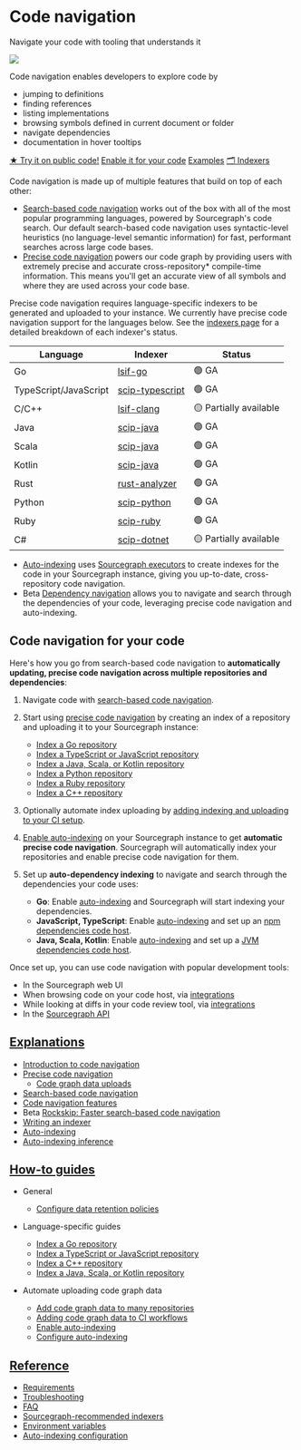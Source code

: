 <style>

.markdown-body h2 {
  margin-top: 2em;
}

.markdown-body ul {
  padding-left: 1em;
}

.markdown-body ul li {
  margin: 0.5em 0;
}

.markdown-body .lead-screenshot {
    float: right;
    display: block;
    margin: 1em auto;
    max-width: 500px;
    margin-left: 0.5em;
    border: 1px solid lightgrey;
    border-radius: 10px;
}

</style>

# Code navigation

<p class="subtitle">Navigate your code with tooling that understands it</p>

<div>
<img src="https://storage.googleapis.com/sourcegraph-assets/docs/images/code-intelligence/code-intel-overview.png" class="lead-screenshot">

<p class="lead">
Code navigation enables
developers to explore code by
</p>


<ul class="lead">
<li>jumping to definitions</li>
<li>finding references</li>
<li>listing implementations</li>
<li>browsing symbols defined in current document or folder</li>
<li>navigate dependencies</li>
<li>documentation in hover tooltips</li>
</ul>
</div>

<div style="display: block; float: clear;"> </div>

<div class="cta-group">
<a class="btn btn-primary" href="https://sourcegraph.com/github.com/dgrijalva/jwt-go/-/blob/token.go?L37:6#tab=references">★ Try it on public code!</a>
<a class="btn" href="#code-navigation-for-your-code">Enable it for your code</a>
<a class="btn" href="references/precise_examples">Examples</a>
<a class="btn" href="references/indexers">🗂 Indexers</a>
</div>

Code navigation is made up of multiple features that build on top of each other:

- [Search-based code navigation](explanations/search_based_code_navigation.md) works out of the box with all of the most popular programming languages, powered by Sourcegraph's code search. Our default search-based code navigation uses syntactic-level heuristics (no language-level semantic information) for fast, performant searches across large code bases.
- [Precise code navigation](explanations/precise_code_navigation.md) powers our code graph by providing users with extremely precise and accurate cross-repository* compile-time information. This means you'll get an accurate view of all symbols and where they are used across your code base.

Precise code navigation requires language-specific indexers to be generated and uploaded to your instance. We currently have precise code navigation support for the languages below. See the [indexers page](references/indexers.md) for a detailed breakdown of each indexer's status.
<table>
   <thead>
      <tr>
        <th>Language</th>
        <th>Indexer</th>
        <th>Status</th>
      </tr>
   </thead>
   <tbody>
      <tr>
        <td>Go</td>
        <td><a href="https://sourcegraph.com/github.com/sourcegraph/lsif-go">lsif-go</a></td>
        <td>🟢 GA</td>
      </tr>
      <tr>
        <td>TypeScript/JavaScript</td>
        <td><a href="https://sourcegraph.com/github.com/sourcegraph/scip-typescript">scip-typescript</a></td>
        <td>🟢 GA</td>
      </tr>
      <tr>
        <td>C/C++</td>
        <td><a href="https://sourcegraph.com/github.com/sourcegraph/lsif-clang">lsif-clang</a></td>
        <td>🟡 Partially available</td>
      </tr>
      <tr>
         <td>Java</td>
        <td><a href="https://sourcegraph.com/github.com/sourcegraph/scip-java">scip-java</a></td>
        <td>🟢 GA</td>
      </tr>
      <tr>
        <td>Scala</td>
        <td><a href="https://sourcegraph.com/github.com/sourcegraph/scip-java">scip-java</a></td>
        <td>🟢 GA</td>
      </tr>
      <tr>
        <td>Kotlin</td>
        <td><a href="https://sourcegraph.com/github.com/sourcegraph/scip-java">scip-java</a></td>
        <td>🟢 GA</td>
      </tr>
      <tr>
        <td>Rust</td>
        <td><a href="https://sourcegraph.com/github.com/rust-lang/rust-analyzer">rust-analyzer</a></td>
        <td>🟢 GA</td>
      </tr>
     <tr>
        <td>Python</td>
        <td><a href="https://sourcegraph.com/github.com/sourcegraph/scip-python">scip-python</a></td>
        <td>🟢 GA</td>
      </tr>
     <tr>
        <td>Ruby</td>
        <td><a href="https://sourcegraph.com/github.com/sourcegraph/scip-ruby">scip-ruby</a></td>
        <td>🟢 GA</td>
      </tr>
      <tr>
        <td>C#</td>
        <td><a href="https://github.com/sourcegraph/scip-dotnet">scip-dotnet</a></td>
        <td>🟡 Partially available</td>
      </tr>
   </tbody>
</table>

- [Auto-indexing](explanations/auto_indexing.md) uses [Sourcegraph executors](../admin/executors/index.md) to create indexes for the code in your Sourcegraph instance, giving you up-to-date, cross-repository code navigation.
- <span class="badge badge-beta">Beta</span> [Dependency navigation](explanations/features.md#dependency-navigation) allows you to navigate and search through the dependencies of your code, leveraging precise code navigation and auto-indexing.

## Code navigation for your code

Here's how you go from search-based code navigation to **automatically updating, precise code navigation across multiple repositories and dependencies**:

1. Navigate code with [search-based code navigation](explanations/search_based_code_navigation.md).
1. Start using [precise code navigation](explanations/precise_code_navigation.md) by creating an index of a repository and uploading it to your Sourcegraph instance:

    - [Index a Go repository](how-to/index_a_go_repository.md#manual-indexing)
    - [Index a TypeScript or JavaScript repository](how-to/index_a_typescript_and_javascript_repository.md#manual-indexing)
    - [Index a Java, Scala, or Kotlin repository](https://sourcegraph.github.io/scip-java/docs/getting-started.html)
    - [Index a Python repository](https://sourcegraph.com/github.com/sourcegraph/scip-python)
    - [Index a Ruby repository](https://sourcegraph.com/github.com/sourcegraph/scip-ruby)
    - [Index a C++ repository](how-to/index_a_cpp_repository.md)


1. Optionally automate index uploading by [adding indexing and uploading to your CI setup](how-to/adding_lsif_to_workflows.md).
1. [Enable auto-indexing](how-to/enable_auto_indexing.md) on your Sourcegraph instance to get **automatic precise code navigation**. Sourcegraph will automatically index your repositories and enable precise code navigation for them.
1. Set up **auto-dependency indexing** to navigate and search through the dependencies your code uses:
    - **Go**: Enable [auto-indexing](explanations/auto_indexing.md) and Sourcegraph will start indexing your dependencies.
    - **JavaScript, TypeScript**: Enable [auto-indexing](explanations/auto_indexing.md) and set up an [npm dependencies code host](../../integration/npm.md).
    - **Java, Scala, Kotlin**: Enable [auto-indexing](explanations/auto_indexing.md) and set up a [JVM dependencies code host](../../integration/jvm.md).
    

Once set up, you can use code navigation with popular development tools:

- In the Sourcegraph web UI
- When browsing code on your code host, via [integrations](../../../integration/index.md)
- While looking at diffs in your code review tool, via [integrations](../../../integration/index.md)
- In the [Sourcegraph API](https://docs.sourcegraph.com/api/graphql)

## [Explanations](explanations/index.md)

- [Introduction to code navigation](explanations/introduction_to_code_navigation.md)
- [Precise code navigation](explanations/precise_code_navigation.md)
  - [Code graph data uploads](explanations/uploads.md)
- [Search-based code navigation](explanations/search_based_code_navigation.md)
- [Code navigation features](explanations/features.md)
- <span class="badge badge-beta">Beta</span> [Rockskip: Faster search-based code navigation](explanations/rockskip.md)
- [Writing an indexer](explanations/writing_an_indexer.md)
- [Auto-indexing](explanations/auto_indexing.md)
- [Auto-indexing inference](explanations/auto_indexing_inference.md)


## [How-to guides](how-to/index.md)

- General
  - [Configure data retention policies](how-to/configure_data_retention.md)

- Language-specific guides
  - [Index a Go repository](how-to/index_a_go_repository.md)
  - [Index a TypeScript or JavaScript repository](how-to/index_a_typescript_and_javascript_repository.md)
  - [Index a C++ repository](how-to/index_a_cpp_repository.md)
  - [Index a Java, Scala, or Kotlin repository](https://sourcegraph.github.io/scip-java/docs/getting-started.html)
- Automate uploading code graph data
  - [Add code graph data to many repositories](how-to/adding_lsif_to_many_repos.md)
  - [Adding code graph data to CI workflows](how-to/adding_lsif_to_workflows.md)
  - [Enable auto-indexing](how-to/enable_auto_indexing.md)
  - [Configure auto-indexing](how-to/configure_auto_indexing.md)

## [Reference](references/index.md)

- [Requirements](references/requirements.md)
- [Troubleshooting](references/troubleshooting.md)
- [FAQ](references/faq.md)
- [Sourcegraph-recommended indexers](references/indexers.md)
- [Environment variables](references/envvars.md)
- [Auto-indexing configuration](references/auto_indexing_configuration.md)


